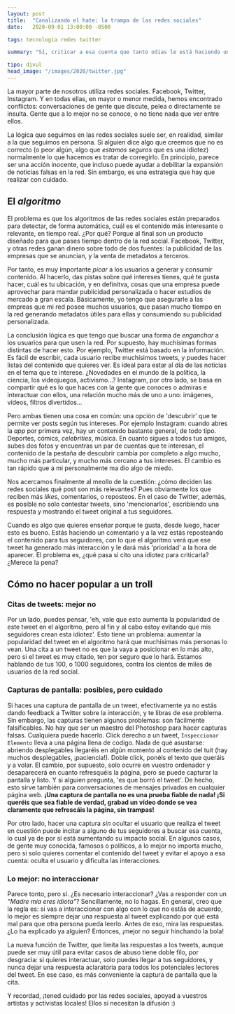 ```yaml
---
layout: post
title:  "Canalizando el hate: la trampa de las redes sociales"
date:   2020-09-01 13:00:00 -0500

tags: tecnologia redes twitter 

summary: "Sí, criticar a esa cuenta que tanto odias le está haciendo un favor. ¿Cómo evitarlo?"

tipo: divul
head_image: "/images/2020/twitter.jpg"
---
```


La mayor parte de nosotros utiliza redes sociales. Facebook, Twitter, Instagram. Y en todas ellas, en mayor o menor medida, hemos encontrado conflictos: conversaciones de gente que discute, pelea o directamente se insulta. Gente que a lo mejor no se conoce, o no tiene nada que ver entre ellos. 

La lógica que seguimos en las redes sociales suele ser, en realidad, similar a la que seguimos en persona. Si alguien dice algo que creemos que no es correcto (o peor algún, algo que _estamos seguros_ que es una idiotez) normalmente lo que hacemos es tratar de corregirlo. En principio, parece ser una acción inocente, que incluso puede ayudar a debilitar la expansión de noticias falsas en la red. Sin embargo, es una estrategia que hay que realizar con cuidado.

## El _algoritmo_ 

El problema es que los algoritmos de las redes sociales están preparados para detectar, de forma automática, cuál es el contenido más interesante o relevante, en tiempo real.  ¿Por qué? Porque al final son un producto diseñado para que pases tiempo dentro de la red social. Facebook, Twitter, y otras redes ganan dinero sobre todo de dos fuentes: la publicidad de las empresas que se anuncian, y la venta de metadatos a terceros. 

Por tanto, es muy importante _picar_ a los usuarios a generar y consumir contenido. Al hacerlo, das pistas sobre qué intereses tienes, qué te gusta hacer, cuál es tu ubicación, y en definitva, cosas que una empresa puede aprovechar para mandar publicidad personalizada o hacer estudios de mercado a gran escala. Básicamente, yo tengo que asegurarle a las empreas que mi red posee muchos usuarios, que pasan mucho tiempo en la red generando metadatos útiles para ellas y consumiendo su publicidad personalizada.

La conclusión lógica es que tengo que buscar una forma de _enganchar_ a los usuarios para que usen la red. Por supuesto, hay muchísimas formas distintas de hacer esto. Por ejemplo, Twitter está basado en la información. Es fácil de escribir,  cada usuario recibe muchísimos tweets, y puedes hacer listas del contenido que quieres ver. Es ideal para estar al día de las noticias en el tema que te interese. ¿Novedades en el mundo de la política, la ciencia, los videojuegos, activismo...? Instagram, por otro lado, se basa en compartir qué es lo que haces con la gente que conoces o admiras e interactuar con ellos, una relación mucho más de uno a uno: imágenes, vídeos, filtros divertidos...

Pero ambas tienen una cosa en común: una opción de 'descubrir' que te permite ver posts según tus intereses. Por ejemplo Instagram: cuando abres la _app_ por primera vez, hay un contenido bastante general, de todo tipo. Deportes, cómics, _celebrities_, música. En cuanto sigues a todos tus amigos, subes dos fotos y encuentras un par de cuentas que te interesan, el contenido de la pestaña de descubrir cambia por completo a algo mucho, mucho más particular, y mucho más cercano a tus intereses. El cambio es tan rápido que a mi personalmente ma dio algo de miedo.

Nos acercamos finalmente al meollo de la cuestión: ¿cómo deciden las redes sociales qué post son más relevantes? Pues obviamente los que reciben más _likes_, comentarios, o reposteos. En el caso de Twitter, además, es posible no solo contestar tweets, sino 'mencionarlos', escribiendo una respuesta y mostrando el tweet original a tus seguidores.

Cuando es algo que quieres enseñar porque te gusta, desde luego, hacer esto es bueno. Estás haciendo un comentario y a la vez estás reposteando el contenido para tus seguidores, con lo que el algoritmo verá que ese tweet ha generado más interacción y le dará más 'prioridad' a la hora de aparecer. El problema es, ¿qué pasa si cito una idiotez para criticarla? ¿Merece la pena?

## Cómo no hacer popular a un troll

### Citas de tweets: mejor no

Por un lado, puedes pensar, 'eh, vale que esto aumenta la popularidad de este tweet en el algoritmo, pero al fin y al cabo estoy evitando que mis seguidores crean esta idiotez'. Esto tiene un problema: aumentar la popularidad del tweet en el algoritmo hará que muchísimas más personas lo vean. Una cita a un tweet no es que la vaya a posicionar en lo más alto, pero si el tweet es muy citado, ten por seguro que lo hará. Estamos hablando de tus 100, o 1000 seguidores, contra los cientos de miles de usuarios de la red social.

### Capturas de pantalla: posibles, pero cuidado

Si haces una captura de pantalla de un tweet, efectivamente ya no estás dando feedback a Twitter sobre la interacción, y te libras de ese problema. Sin embargo, las capturas tienen algunos problemas: son fácilmente falsificables. No hay que ser un maestro del Photoshop para hacer capturas falsas. Cualquiera puede hacerlo. Click derecho a un tweet,  `Inspeccionar Elemento` lleva a una página llena de codigo. Nada de qué asustarse: abriendo desplegables llegaréis en algún momento al contenido del tuit (hay muchos desplegables, ¡paciencia!). Doble click, ponéis el texto que queráis y a volar. El cambio, por supuesto, solo ocurre en vuestro ordenador y desaparecerá en cuanto refresquéis la página, pero se puede capturar la pantalla y listo. Y si alguien pregunta, 'es que borró el tweet'.  De hecho, esto sirve también para conversaciones de mensajes privados en cualquier página web.  **¡Una captura de pantalla no es una prueba fiable de nada! ¡Si queréis que sea fiable de verdad, grabad un vídeo donde se vea claramente que refrescáis la página, sin trampas!**

Por otro lado, hacer una captura _sin_ ocultar el usuario que realiza el tweet en cuestión puede incitar a alguno de tus seguidores a buscar esa cuenta, lo cual ya de por sí está aumentando su impacto social. En algunos casos, de gente muy conocida, famosos o políticos, a lo mejor no importa mucho, pero si solo quieres comentar el contenido del tweet y evitar el apoyo a esa cuenta: oculta el usuario y dificulta las interacciones.

### Lo mejor: no interaccionar

Parece tonto, pero sí. ¿Es necesario interaccionar? ¿Vas a responder con un _"Madre mía eres idiota"_?  Sencillamente, no lo hagas. En general, creo que la regla es: si vas a interaccionar con algo con lo que no estás de acuerdo, lo mejor es siempre dejar una respuesta al tweet explicando por qué está mal para que otra persona pueda leerlo. Antes de eso, mira las respuestas. ¿Lo ha explicado ya alguien? Entonces, ¡mejor no seguir hinchando la bola!

La nueva función de Twitter, que limita las respuestas a los tweets, aunque puede ser muy útil para evitar casos de abuso tiene doble filo, por desgracia: si quieres interactuar, solo puedes llegar a tus seguidores, y nunca dejar una respuesta aclaratoria para todos los potenciales lectores del tweet. En ese caso, es más conveniente la captura de pantalla que la cita. 

Y recordad, ¡tened cuidado por las redes sociales, apoyad a vuestros artistas y activistas locales! Ellos sí necesitan la difusión :)